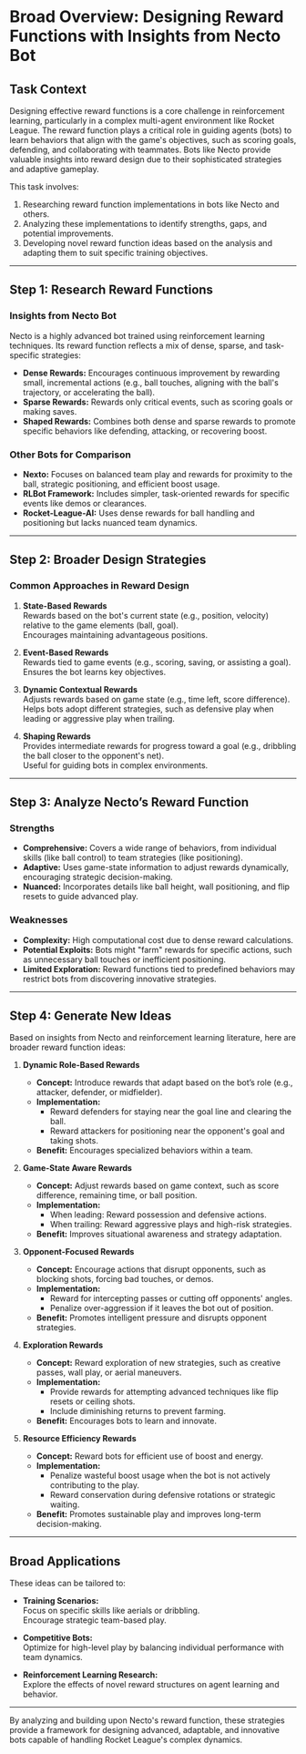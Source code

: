# Broad Overview: Designing Reward Functions with Insights from Necto Bot

## Task Context

Designing effective reward functions is a core challenge in reinforcement learning, particularly in a complex multi-agent environment like Rocket League. The reward function plays a critical role in guiding agents (bots) to learn behaviors that align with the game's objectives, such as scoring goals, defending, and collaborating with teammates. Bots like Necto provide valuable insights into reward design due to their sophisticated strategies and adaptive gameplay.

This task involves:

1. Researching reward function implementations in bots like Necto and others.
2. Analyzing these implementations to identify strengths, gaps, and potential improvements.
3. Developing novel reward function ideas based on the analysis and adapting them to suit specific training objectives.

---

## Step 1: Research Reward Functions

### Insights from Necto Bot

Necto is a highly advanced bot trained using reinforcement learning techniques. Its reward function reflects a mix of dense, sparse, and task-specific strategies:

- **Dense Rewards:** Encourages continuous improvement by rewarding small, incremental actions (e.g., ball touches, aligning with the ball's trajectory, or accelerating the ball).
- **Sparse Rewards:** Rewards only critical events, such as scoring goals or making saves.
- **Shaped Rewards:** Combines both dense and sparse rewards to promote specific behaviors like defending, attacking, or recovering boost.

### Other Bots for Comparison

- **Nexto:** Focuses on balanced team play and rewards for proximity to the ball, strategic positioning, and efficient boost usage.
- **RLBot Framework:** Includes simpler, task-oriented rewards for specific events like demos or clearances.
- **Rocket-League-AI:** Uses dense rewards for ball handling and positioning but lacks nuanced team dynamics.

---

## Step 2: Broader Design Strategies

### Common Approaches in Reward Design

1. **State-Based Rewards**  
   Rewards based on the bot's current state (e.g., position, velocity) relative to the game elements (ball, goal).  
   Encourages maintaining advantageous positions.

2. **Event-Based Rewards**  
   Rewards tied to game events (e.g., scoring, saving, or assisting a goal).  
   Ensures the bot learns key objectives.

3. **Dynamic Contextual Rewards**  
   Adjusts rewards based on game state (e.g., time left, score difference).  
   Helps bots adopt different strategies, such as defensive play when leading or aggressive play when trailing.

4. **Shaping Rewards**  
   Provides intermediate rewards for progress toward a goal (e.g., dribbling the ball closer to the opponent's net).  
   Useful for guiding bots in complex environments.

---

## Step 3: Analyze Necto’s Reward Function

### Strengths

- **Comprehensive:** Covers a wide range of behaviors, from individual skills (like ball control) to team strategies (like positioning).
- **Adaptive:** Uses game-state information to adjust rewards dynamically, encouraging strategic decision-making.
- **Nuanced:** Incorporates details like ball height, wall positioning, and flip resets to guide advanced play.

### Weaknesses

- **Complexity:** High computational cost due to dense reward calculations.
- **Potential Exploits:** Bots might "farm" rewards for specific actions, such as unnecessary ball touches or inefficient positioning.
- **Limited Exploration:** Reward functions tied to predefined behaviors may restrict bots from discovering innovative strategies.

---

## Step 4: Generate New Ideas

Based on insights from Necto and reinforcement learning literature, here are broader reward function ideas:

1. **Dynamic Role-Based Rewards**  
   - **Concept:** Introduce rewards that adapt based on the bot’s role (e.g., attacker, defender, or midfielder).  
   - **Implementation:**
     - Reward defenders for staying near the goal line and clearing the ball.
     - Reward attackers for positioning near the opponent's goal and taking shots.  
   - **Benefit:** Encourages specialized behaviors within a team.

2. **Game-State Aware Rewards**  
   - **Concept:** Adjust rewards based on game context, such as score difference, remaining time, or ball position.  
   - **Implementation:**
     - When leading: Reward possession and defensive actions.
     - When trailing: Reward aggressive plays and high-risk strategies.  
   - **Benefit:** Improves situational awareness and strategy adaptation.

3. **Opponent-Focused Rewards**  
   - **Concept:** Encourage actions that disrupt opponents, such as blocking shots, forcing bad touches, or demos.  
   - **Implementation:**
     - Reward for intercepting passes or cutting off opponents' angles.
     - Penalize over-aggression if it leaves the bot out of position.  
   - **Benefit:** Promotes intelligent pressure and disrupts opponent strategies.

4. **Exploration Rewards**  
   - **Concept:** Reward exploration of new strategies, such as creative passes, wall play, or aerial maneuvers.  
   - **Implementation:**
     - Provide rewards for attempting advanced techniques like flip resets or ceiling shots.
     - Include diminishing returns to prevent farming.  
   - **Benefit:** Encourages bots to learn and innovate.

5. **Resource Efficiency Rewards**  
   - **Concept:** Reward bots for efficient use of boost and energy.  
   - **Implementation:**
     - Penalize wasteful boost usage when the bot is not actively contributing to the play.
     - Reward conservation during defensive rotations or strategic waiting.  
   - **Benefit:** Promotes sustainable play and improves long-term decision-making.

---

## Broad Applications

These ideas can be tailored to:

- **Training Scenarios:**  
  Focus on specific skills like aerials or dribbling.  
  Encourage strategic team-based play.

- **Competitive Bots:**  
  Optimize for high-level play by balancing individual performance with team dynamics.

- **Reinforcement Learning Research:**  
  Explore the effects of novel reward structures on agent learning and behavior.

---

By analyzing and building upon Necto's reward function, these strategies provide a framework for designing advanced, adaptable, and innovative bots capable of handling Rocket League's complex dynamics.

